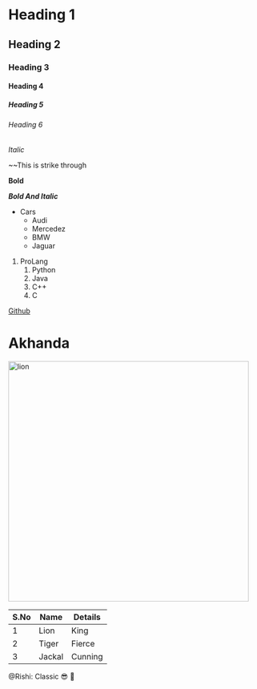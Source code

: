 # Heading 1
## Heading 2
### Heading 3
#### Heading 4
##### Heading 5
###### Heading 6
*Italic*

~~This is strike through

**Bold**

***Bold And Italic***
* Cars
  * Audi
  * Mercedez
  * BMW
  * Jaguar

1. ProLang
      1. Python
      2. Java
      3. C++
      4. C

[Github](https://github.com/)

# Akhanda

<img src="https://cdn.pixabay.com/photo/2018/07/31/22/08/lion-3576045_960_720.jpg" alt=lion width="480">

S.No|Name|Details
----|----|-------
1|Lion|King
2|Tiger|Fierce
3|Jackal|Cunning

@Rishi: Classic :sunglasses: :love_you_gesture:
